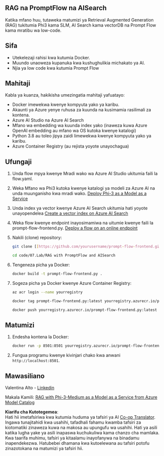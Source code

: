 <!--
CO_OP_TRANSLATOR_METADATA:
{
  "original_hash": "8ec74e4a49934dad78bc52dcb898359c",
  "translation_date": "2025-07-16T17:10:07+00:00",
  "source_file": "code/07.Lab/RAG_with_PromptFlow_and_AISearch/README.md",
  "language_code": "sw"
}
-->
## RAG na PromptFlow na AISearch

Katika mfano huu, tutaweka matumizi ya Retrieval Augmented Generation (RAG) tukitumia Phi3 kama SLM, AI Search kama vectorDB na Prompt Flow kama mratibu wa low-code.

## Sifa

- Utekelezaji rahisi kwa kutumia Docker.
- Muundo unaoweza kupanuka kwa kushughulikia michakato ya AI.
- Njia ya low code kwa kutumia Prompt Flow

## Mahitaji

Kabla ya kuanza, hakikisha umezingatia mahitaji yafuatayo:

- Docker imewekwa kwenye kompyuta yako ya karibu.
- Akaunti ya Azure yenye ruhusa za kuunda na kusimamia rasilimali za kontena.
- Azure AI Studio na Azure AI Search
- Mfano wa embedding wa kuunda index yako (inaweza kuwa Azure OpenAI embedding au mfano wa OS kutoka kwenye katalogi)
- Python 3.8 au toleo jipya zaidi limewekwa kwenye kompyuta yako ya karibu.
- Azure Container Registry (au rejista yoyote unayochagua)

## Ufungaji

1. Unda flow mpya kwenye Mradi wako wa Azure AI Studio ukitumia faili la flow.yaml.
2. Weka Mfano wa Phi3 kutoka kwenye katalogi ya modeli za Azure AI na unda muunganisho kwa mradi wako. [Deploy Phi-3 as a Model as a Service](https://learn.microsoft.com/azure/machine-learning/how-to-deploy-models-phi-3?view=azureml-api-2&tabs=phi-3-mini)
3. Unda index ya vector kwenye Azure AI Search ukitumia hati yoyote unayopendelea [Create a vector index on Azure AI Search](https://learn.microsoft.com/azure/search/search-how-to-create-search-index?tabs=portal)
4. Weka flow kwenye endpoint inayosimamiwa na uitumie kwenye faili la prompt-flow-frontend.py. [Deploy a flow on an online endpoint](https://learn.microsoft.com/azure/ai-studio/how-to/flow-deploy)
5. Nakili (clone) repository:

    ```sh
    git clone [[https://github.com/yourusername/prompt-flow-frontend.git](https://github.com/microsoft/Phi-3CookBook.git)](https://github.com/microsoft/Phi-3CookBook.git)
    
    cd code/07.Lab/RAG with PromptFlow and AISearch
    ```

6. Tengeneza picha ya Docker:

    ```sh
    docker build -t prompt-flow-frontend.py .
    ```

7. Sogeza picha ya Docker kwenye Azure Container Registry:

    ```sh
    az acr login --name yourregistry
    
    docker tag prompt-flow-frontend.py:latest yourregistry.azurecr.io/prompt-flow-frontend.py:latest
    
    docker push yourregistry.azurecr.io/prompt-flow-frontend.py:latest
    ```

## Matumizi

1. Endesha kontena la Docker:

    ```sh
    docker run -p 8501:8501 yourregistry.azurecr.io/prompt-flow-frontend.py:latest
    ```

2. Fungua programu kwenye kivinjari chako kwa anwani `http://localhost:8501`.

## Mawasiliano

Valentina Alto - [Linkedin](https://www.linkedin.com/in/valentina-alto-6a0590148/)

Makala Kamili: [RAG with Phi-3-Medium as a Model as a Service from Azure Model Catalog](https://medium.com/@valentinaalto/rag-with-phi-3-medium-as-a-model-as-a-service-from-azure-model-catalog-62e1411948f3)

**Kiarifu cha Kutotegemea**:  
Hati hii imetafsiriwa kwa kutumia huduma ya tafsiri ya AI [Co-op Translator](https://github.com/Azure/co-op-translator). Ingawa tunajitahidi kwa usahihi, tafadhali fahamu kwamba tafsiri za kiotomatiki zinaweza kuwa na makosa au upungufu wa usahihi. Hati ya asili katika lugha yake ya asili inapaswa kuchukuliwa kama chanzo cha mamlaka. Kwa taarifa muhimu, tafsiri ya kitaalamu inayofanywa na binadamu inapendekezwa. Hatubebei dhamana kwa kutoelewana au tafsiri potofu zinazotokana na matumizi ya tafsiri hii.